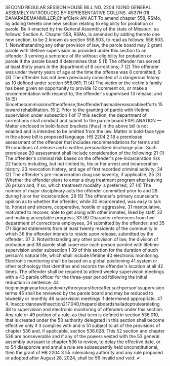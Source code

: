 SECOND REGULAR SESSION
HOUSE BILL NO. 2204
102ND GENERAL ASSEMBLY
INTRODUCED BY REPRESENTATIVE COLLINS.
4537H.01I DANARADEMANMILLER,ChiefClerk
AN ACT
To amend chapter 558, RSMo, by adding thereto one new section relating to eligibility for
probation or parole.
Be it enacted by the General Assembly of the state of Missouri, as follows:
Section A. Chapter 558, RSMo, is amended by adding thereto one new section, to be
2 known as section 558.503, to read as follows:
558.503. 1. Notwithstanding any other provision of law, the parole board may
2 grant parole with lifetime supervision as provided under this section to an offender
3 serving a sentence of life without eligibility for probation or parole if the parole board
4 determines that:
5 (1) The offender has served at least thirty years in the department of
6 corrections;
7 (2) The offender was under twenty years of age at the time the offense was
8 committed;
9 (3) The offender has not been previously convicted of a dangerous felony as
10 defined under section 556.061;
11 (4) The victim or the victim's family has been given an opportunity to provide
12 comment on, or make a recommendation with respect to, the offender's supervised
13 release; and
14 (5) Sincethecommissionoftheoffense,theoffenderhasmadereasonableefforts
15 toward rehabilitation.
16 2. Prior to the granting of parole with lifetime supervision under subsection 1 of
17 this section, the department of corrections shall conduct and submit to the parole board
EXPLANATION — Matter enclosed in bold-faced brackets [thus] in the above bill is not enacted and is
intended to be omitted from the law. Matter in bold-face type in the above bill is proposed language.
HB 2204 2
18 a prerelease assessment of the offender that includes recommendations for terms and
19 conditions of release and a written personalized discharge plan. Such prerelease
20 assessment shall include consideration of the following:
21 (1) The offender's criminal risk based on the offender's pre-incarceration risk
22 factors including, but not limited to, his or her arrest and incarceration history,
23 revocation history, and age of first recorded criminal activity;
24 (2) The offender's pre-incarceration drug use severity, if applicable;
25 (3) Whether the offender plans to enter a drug treatment program after leaving
26 prison and, if so, which treatment modality is preferred;
27 (4) The number of major disciplinary acts the offender committed prior to and
28 during his or her incarceration;
29 (5) The offender's primary counselor's opinion as to whether the offender, while
30 incarcerated, was easy to talk to, honest and sincere, cooperative, hostile or aggressive,
31 manipulative, motivated to recover, able to get along with other inmates, liked by staff,
32 and making acceptable progress;
33 (6) Character references from five department of corrections employees,
34 submitted by the offender; and
35 (7) Signed statements from at least twenty residents of the community in which
36 the offender intends to reside upon release, submitted by the offender.
37 3. Notwithstanding any other provision of law, the division of probation and
38 parole shall supervise each person paroled with lifetime supervision under subsection 1
39 of this section for the duration of such person's natural life, which shall include lifetime
40 electronic monitoring. Electronic monitoring shall be based on a global positioning
41 system or other technology that identifies and records the offender's location at all
42 times. The offender shall be required to attend weekly supervision meetings with a
43 parole officer for the three-year period following the initial reduction in sentence;
44 beginninginyearfour,andeverythreeyearsthereafter,suchperson'ssupervisionterms
45 shall be reviewed by the parole board and may be reduced to biweekly or monthly
46 supervision meetings if determined appropriate.
47 4. Inaccordancewithsection217.040,theparoleboardshalladoptrulesrelating
48 to supervision and electronic monitoring of offenders under this section. Any rule or
49 portion of a rule, as that term is defined in section 536.010, that is created under the
50 authority delegated in this section shall become effective only if it complies with and is
51 subject to all of the provisions of chapter 536 and, if applicable, section 536.028. This
52 section and chapter 536 are nonseverable and if any of the powers vested with the
53 general assembly pursuant to chapter 536 to review, to delay the effective date, or to
54 disapprove and annul a rule are subsequently held unconstitutional, then the grant of
HB 2204 3
55 rulemaking authority and any rule proposed or adopted after August 28, 2024, shall be
56 invalid and void.
✔